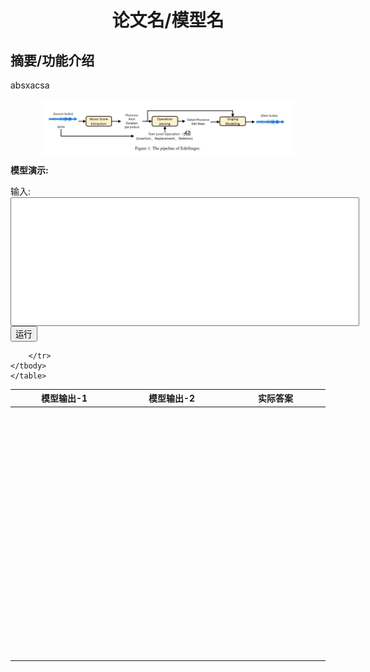 # <center>论文名/模型名</center>

## 摘要/功能介绍

 absxacsa

<img align="center" src="resources/pipeline.png" style="  display: block;
  margin-left: auto;
  margin-right: auto;
  width: 80%;" />


<script type="text/javascript">
        function myFunction() {
            // 这里写入要执行的代码逻辑
            // alert("Hello World!");
            var table = document.getElementById("mytab");
            var td1=table.getElementsByTagName("tr").item(1).getElementsByTagName("td").item(0)

            code1 = 'print("hello world1")'
            code2 =  'print("hello world2")'
            defined_content = '<pre>' + code1 + '\n' + code2 + '</pre>'
            td1.innerHTML = defined_content
        }

        function myFunction2() {
            var table = document.getElementById("mytab");
            var td1=table.getElementsByTagName("tr").item(1).getElementsByTagName("td").item(1)

            code1 = 'print("hello world3")'
            code2 =  'print("hello world4")'
            defined_content = '<pre>' + code1 + '\n' + code2 + '</pre>'
            td1.innerHTML = defined_content
        }
        
        function progress() {
            var bar = document.querySelector('.progress');
            var width = 0;
            var id = setInterval(frame, 10);
            function frame() {
                if (width == 50) {
                    myFunction();
                    width++;
                } 
                else if (width >= 100) {
                    clearInterval(id);
                    myFunction2();
                }
                else {
                    width++;
                    bar.style.width = width + '%';
                }
            }
        }
        
  
</script>


**模型演示:**<br> 
<form  method="get">
  <p>输入: <input type="text" name="fname" style="width: 550px;height:200px" /> <button type="button" onclick='progress()'>运行</button></p>
  <!-- <input type="submit" value="Submit" /> -->
</form>


<div class="progress-bar">
  <div class="progress"></div>
</div>

<div>
    <table style='width: 100%;' id='mytab'>
        <thead>
        <tr>
            <th>模型输出-1</th>
            <th>模型输出-2</th>
            <th>实际答案</th>
        </tr>
        </thead>
        <tbody>
        <tr>
            <td width="400px" height="400px"></td>
            <td width="400px" height="400px"></td>
            <td width="400px" height="400px"></td>

        </tr>
    </tbody>
    </table>
</div>

